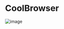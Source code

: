 # CoolBrowser

![image](https://user-images.githubusercontent.com/71487002/128983429-2e96d06d-da8d-4158-9cd5-f7ddf23d6c11.png)

